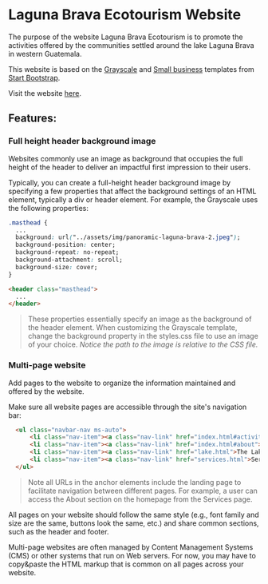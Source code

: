 # Laguna Brava Ecotourism Website

The purpose of the website Laguna Brava Ecotourism is to promote the activities offered by the communities settled around the lake Laguna Brava in western Guatemala.

This website is based on the [Grayscale](https://startbootstrap.com/theme/grayscale) and [Small business](https://startbootstrap.com/template/small-business) templates from [Start Bootstrap](https://startbootstrap.com/).

Visit the website [here](https://josecarlosgt.github.io/bootstrap/).

## Features:

### Full height header background image

Websites commonly use an image as background that occupies the full height of the header to deliver an impactful first impression to their users. 

Typically, you can create a full-height header background image by specifying a few properties that affect the background settings of an HTML element, typically a div or header element. For example, the Grayscale uses the following properties: 

```css
.masthead {
  ...
  background: url("../assets/img/panoramic-laguna-brava-2.jpeg");
  background-position: center;
  background-repeat: no-repeat;
  background-attachment: scroll;
  background-size: cover;
}
```

```html
<header class="masthead">
  ...
</header>
```

> These properties essentially specify an image as the background of the header element. When customizing the Grayscale template, change the background property in the styles.css file to use an image of your choice. *Notice the path to the image is relative to the CSS file.*

### Multi-page website

Add pages to the website to organize the information maintained and offered by the website. 

Make sure all website pages are accessible through the site's navigation bar:

```html
  <ul class="navbar-nav ms-auto">
      <li class="nav-item"><a class="nav-link" href="index.html#activities">Activities</a></li>
      <li class="nav-item"><a class="nav-link" href="index.html#about">About</a></li>
      <li class="nav-item"><a class="nav-link" href="lake.html">The Lake</a></li>
      <li class="nav-item"><a class="nav-link" href="services.html">Services</a></li>
  </ul>
```

> Note all URLs in the anchor elements include the landing page to facilitate navigation between different pages. For example, a user can access the About section on the homepage from the Services page.

All pages on your website should follow the same style (e.g., font family and size are the same, buttons look the same, etc.) and share common sections, such as the header and footer.

Multi-page websites are often managed by Content Management Systems (CMS) or other systems that run on Web servers. For now, you may have to copy&paste the HTML markup that is common on all pages across your website.
